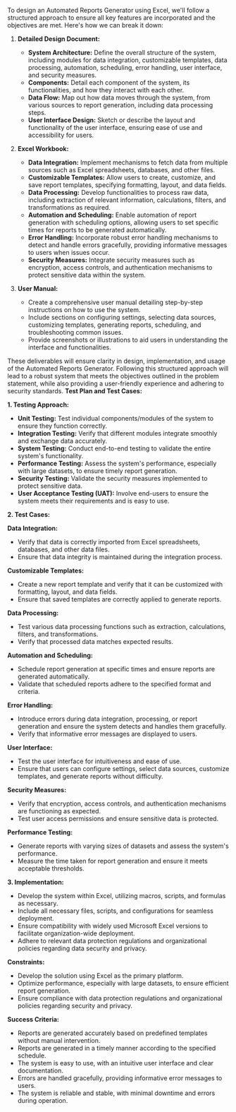 To design an Automated Reports Generator using Excel, we'll follow a structured approach to ensure all key features are incorporated and the objectives are met. Here's how we can break it down:

1. **Detailed Design Document:**
   - **System Architecture:** Define the overall structure of the system, including modules for data integration, customizable templates, data processing, automation, scheduling, error handling, user interface, and security measures.
   - **Components:** Detail each component of the system, its functionalities, and how they interact with each other.
   - **Data Flow:** Map out how data moves through the system, from various sources to report generation, including data processing steps.
   - **User Interface Design:** Sketch or describe the layout and functionality of the user interface, ensuring ease of use and accessibility for users.

2. **Excel Workbook:**
   - **Data Integration:** Implement mechanisms to fetch data from multiple sources such as Excel spreadsheets, databases, and other files.
   - **Customizable Templates:** Allow users to create, customize, and save report templates, specifying formatting, layout, and data fields.
   - **Data Processing:** Develop functionalities to process raw data, including extraction of relevant information, calculations, filters, and transformations as required.
   - **Automation and Scheduling:** Enable automation of report generation with scheduling options, allowing users to set specific times for reports to be generated automatically.
   - **Error Handling:** Incorporate robust error handling mechanisms to detect and handle errors gracefully, providing informative messages to users when issues occur.
   - **Security Measures:** Integrate security measures such as encryption, access controls, and authentication mechanisms to protect sensitive data within the system.

3. **User Manual:**
   - Create a comprehensive user manual detailing step-by-step instructions on how to use the system.
   - Include sections on configuring settings, selecting data sources, customizing templates, generating reports, scheduling, and troubleshooting common issues.
   - Provide screenshots or illustrations to aid users in understanding the interface and functionalities.

These deliverables will ensure clarity in design, implementation, and usage of the Automated Reports Generator. Following this structured approach will lead to a robust system that meets the objectives outlined in the problem statement, while also providing a user-friendly experience and adhering to security standards.
**Test Plan and Test Cases:**

**1. Testing Approach:**

- **Unit Testing:** Test individual components/modules of the system to ensure they function correctly.
- **Integration Testing:** Verify that different modules integrate smoothly and exchange data accurately.
- **System Testing:** Conduct end-to-end testing to validate the entire system's functionality.
- **Performance Testing:** Assess the system's performance, especially with large datasets, to ensure timely report generation.
- **Security Testing:** Validate the security measures implemented to protect sensitive data.
- **User Acceptance Testing (UAT):** Involve end-users to ensure the system meets their requirements and is easy to use.

**2. Test Cases:**

**Data Integration:**
- Verify that data is correctly imported from Excel spreadsheets, databases, and other data files.
- Ensure that data integrity is maintained during the integration process.

**Customizable Templates:**
- Create a new report template and verify that it can be customized with formatting, layout, and data fields.
- Ensure that saved templates are correctly applied to generate reports.

**Data Processing:**
- Test various data processing functions such as extraction, calculations, filters, and transformations.
- Verify that processed data matches expected results.

**Automation and Scheduling:**
- Schedule report generation at specific times and ensure reports are generated automatically.
- Validate that scheduled reports adhere to the specified format and criteria.

**Error Handling:**
- Introduce errors during data integration, processing, or report generation and ensure the system detects and handles them gracefully.
- Verify that informative error messages are displayed to users.

**User Interface:**
- Test the user interface for intuitiveness and ease of use.
- Ensure that users can configure settings, select data sources, customize templates, and generate reports without difficulty.

**Security Measures:**
- Verify that encryption, access controls, and authentication mechanisms are functioning as expected.
- Test user access permissions and ensure sensitive data is protected.

**Performance Testing:**
- Generate reports with varying sizes of datasets and assess the system's performance.
- Measure the time taken for report generation and ensure it meets acceptable thresholds.

**3. Implementation:**

- Develop the system within Excel, utilizing macros, scripts, and formulas as necessary.
- Include all necessary files, scripts, and configurations for seamless deployment.
- Ensure compatibility with widely used Microsoft Excel versions to facilitate organization-wide deployment.
- Adhere to relevant data protection regulations and organizational policies regarding data security and privacy.

**Constraints:**
- Develop the solution using Excel as the primary platform.
- Optimize performance, especially with large datasets, to ensure efficient report generation.
- Ensure compliance with data protection regulations and organizational policies regarding security and privacy.

**Success Criteria:**

- Reports are generated accurately based on predefined templates without manual intervention.
- Reports are generated in a timely manner according to the specified schedule.
- The system is easy to use, with an intuitive user interface and clear documentation.
- Errors are handled gracefully, providing informative error messages to users.
- The system is reliable and stable, with minimal downtime and errors during operation.
